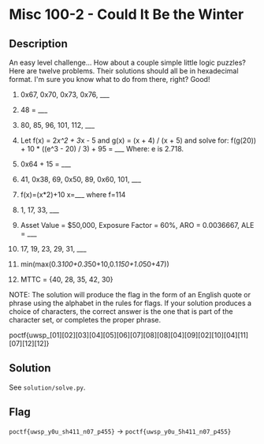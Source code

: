# Misc 100-2 - Could It Be the Winter
## Description
An easy level challenge... How about a couple simple little logic puzzles? Here are twelve problems. Their solutions should all be in hexadecimal format. I'm sure you know what to do from there, right? Good!

1. 0x67, 0x70, 0x73, 0x76, ___

2. 48 = ___

3. 80, 85, 96, 101, 112, ___

4. Let f(x) = 2*x^2 + 3*x - 5 and g(x) = (x + 4) / (x + 5) and solve for: f(g(20)) + 10 * ((e^3 - 20) / 3) + 95 = ___ Where: e is 2.718.

5. 0x64 + 15 = ___

6. 41, 0x38, 69, 0x50, 89, 0x60, 101, ___

7. f(x)=(x*2)+10 x=___ where f=114

8. 1, 17, 33, ___

9. Asset Value = $50,000, Exposure Factor = 60%, ARO = 0.0036667, ALE = ___

10. 17, 19, 23, 29, 31, ___

11. min(max(0.3*100+0.3*50+10,0.1*150+1.0*50+47))

12. MTTC = {40, 28, 35, 42, 30}

NOTE: The solution will produce the flag in the form of an English quote or phrase using the alphabet in the rules for flags. If your solution produces a choice of characters, the correct answer is the one that is part of the character set, or completes the proper phrase.

poctf{uwsp_[01][02][03][04][05][06][07][08][08][04][09][02][10][04][11][07][12][12]}

## Solution
See `solution/solve.py`.

## Flag
`poctf{uwsp_y0u_sh411_n07_p455}` -> `poctf{uwsp_y0u_5h411_n07_p455}`
